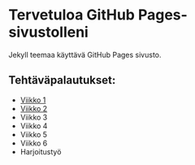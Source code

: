 
# Tervetuloa GitHub Pages-sivustolleni

Jekyll teemaa käyttävä GitHub Pages sivusto.

## Tehtäväpalautukset:
* [Viikko 1](index.md)
* [Viikko 2](vko2.md)
* Viikko 3
* Viikko 4
* Viikko 5
* Viikko 6
* Harjoitustyö

